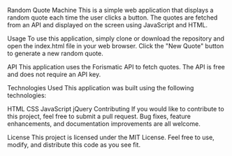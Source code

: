 Random Quote Machine
This is a simple web application that displays a random quote each time the user clicks a button. The quotes are fetched from an API and displayed on the screen using JavaScript and HTML.

Usage
To use this application, simply clone or download the repository and open the index.html file in your web browser. Click the "New Quote" button to generate a new random quote.

API
This application uses the Forismatic API to fetch quotes. The API is free and does not require an API key.

Technologies Used
This application was built using the following technologies:

HTML
CSS
JavaScript
jQuery
Contributing
If you would like to contribute to this project, feel free to submit a pull request. Bug fixes, feature enhancements, and documentation improvements are all welcome.

License
This project is licensed under the MIT License. Feel free to use, modify, and distribute this code as you see fit.
